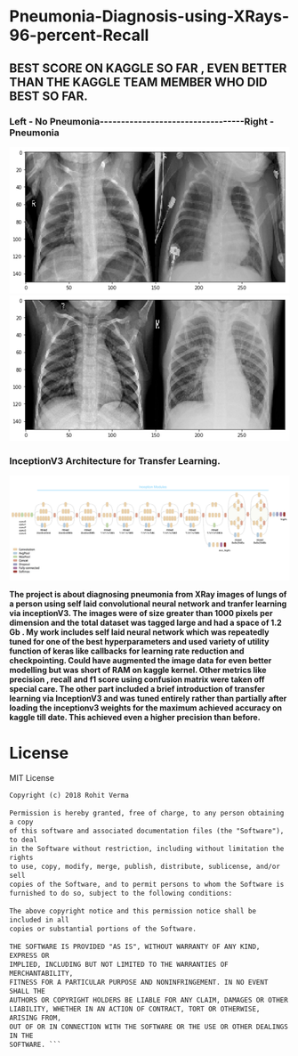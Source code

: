 # Pneumonia-Diagnosis-using-XRays-96-percent-Recall

## BEST SCORE ON KAGGLE SO FAR , EVEN BETTER THAN THE KAGGLE TEAM MEMBER WHO DID BEST SO FAR. 

### Left - No Pneumonia----------------------------------Right - Pneumonia
![lungs1](lungs1.png) ![lungs2](lungs2.png)
### InceptionV3 Architecture for Transfer Learning.
![inceptionv3](inceptionv3.png)

**The project is about diagnosing pneumonia from XRay images of lungs of a person using self laid convolutional neural network and tranfer learning via inceptionV3. The images were of size greater than 1000 pixels per dimension and the total dataset was tagged large and had a space of 1.2 Gb . My work includes self laid neural network which was repeatedly tuned for one of the best hyperparameters and used variety of utility function of keras like callbacks for learning rate reduction and checkpointing. Could have augmented the image data for even better modelling but was short of RAM on kaggle kernel. Other metrics like precision , recall and f1 score using confusion matrix were taken off special care. The other part included a brief introduction of transfer learning via InceptionV3 and was tuned entirely rather than partially after loading the inceptionv3 weights for the maximum achieved accuracy on kaggle till date. This achieved even a higher precision than before.** 
  
# License
MIT License
```
Copyright (c) 2018 Rohit Verma

Permission is hereby granted, free of charge, to any person obtaining a copy
of this software and associated documentation files (the "Software"), to deal
in the Software without restriction, including without limitation the rights
to use, copy, modify, merge, publish, distribute, sublicense, and/or sell
copies of the Software, and to permit persons to whom the Software is
furnished to do so, subject to the following conditions:

The above copyright notice and this permission notice shall be included in all
copies or substantial portions of the Software.

THE SOFTWARE IS PROVIDED "AS IS", WITHOUT WARRANTY OF ANY KIND, EXPRESS OR
IMPLIED, INCLUDING BUT NOT LIMITED TO THE WARRANTIES OF MERCHANTABILITY,
FITNESS FOR A PARTICULAR PURPOSE AND NONINFRINGEMENT. IN NO EVENT SHALL THE
AUTHORS OR COPYRIGHT HOLDERS BE LIABLE FOR ANY CLAIM, DAMAGES OR OTHER
LIABILITY, WHETHER IN AN ACTION OF CONTRACT, TORT OR OTHERWISE, ARISING FROM,
OUT OF OR IN CONNECTION WITH THE SOFTWARE OR THE USE OR OTHER DEALINGS IN THE
SOFTWARE. ```


   
       
  
  
 
  
